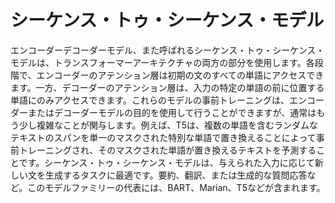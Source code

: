 # シーケンス・トゥ・シーケンス・モデル

エンコーダーデコーダーモデル、また呼ばれるシーケンス・トゥ・シーケンス・モデルは、トランスフォーマーアーキテクチャの両方の部分を使用します。各段階で、エンコーダーのアテンション層は初期の文のすべての単語にアクセスできます。一方、デコーダーのアテンション層は、入力の特定の単語の前に位置する単語にのみアクセスできます。これらのモデルの事前トレーニングは、エンコーダーまたはデコーダーモデルの目的を使用して行うことができますが、通常はもう少し複雑なことが関与します。例えば、T5は、複数の単語を含むランダムなテキストのスパンを単一のマスクされた特別な単語で置き換えることによって事前トレーニングされ、そのマスクされた単語が置き換えるテキストを予測することです。シーケンス・トゥ・シーケンス・モデルは、与えられた入力に応じて新しい文を生成するタスクに最適です。要約、翻訳、または生成的な質問応答など。このモデルファミリーの代表には、BART、Marian、T5などが含まれます。